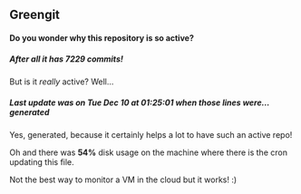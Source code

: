 ## Greengit

#### Do you wonder why this repository is so active?

##### After all it has 7229 commits!

But is it *really* active? Well...

##### Last update was on Tue Dec 10 at 01:25:01 when those lines were... generated

Yes, generated, because it certainly helps a lot to have such an active repo!

Oh and there was **54%** disk usage on the machine
where there is the cron updating this file.

Not the best way to monitor a VM in the cloud but it works! :)
